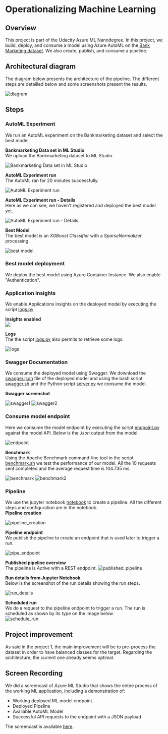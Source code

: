 # Operationalizing Machine Learning

## Overview
This project is part of the Udacity Azure ML Nanodegree. In this project, we build, deploy, and consume a model using Azure AutoML on the [Bank Marketing dataset](https://archive.ics.uci.edu/ml/datasets/bank+marketing). We also create, publish, and consume a pipeline.

## Architectural diagram
The diagram below presents the architecture of the pipeline. The different steps are detailled below and some screenshots present the results.  

![diagram](https://github.com/sannif/nd00333_AZMLND_C2/blob/1f664584307e22ebc757c66dd5b06ef517962ed5/images/architecture_diagram.png)

## Steps
### AutoML Experiment
We run an AutoML experiment on the Bankmarketing dataset and select the best model.

**Bankmarketing Data set in ML Studio**  
We upload the Bankmarketing dataset to ML Studio.  

![Bankmarketing Data set in ML Studio](https://github.com/sannif/nd00333_AZMLND_C2/blob/d5168e72736c8c7d2c055a9742a3f7a2c2b55c47/images/dataset1.PNG)

**AutoML Experiment run**  
The AutoML ran for 20 minutes successfully.  

![AutoML Experiment run](https://github.com/sannif/nd00333_AZMLND_C2/blob/9d61ce02d3376d294ec69b7d575119203d1b9014/images/automl_run.PNG)

**AutoML Experiment run - Details**  
Here as we can see, we haven't registered and deployed the best model yet.  

![AutoML Experiment run - Details](https://github.com/sannif/nd00333_AZMLND_C2/blob/9d61ce02d3376d294ec69b7d575119203d1b9014/images/automl_run2.PNG)

**Best Model**  
The best model is an *XGBoost Classifier* with a *SparseNormalizer* processing.  

![best model](https://github.com/sannif/nd00333_AZMLND_C2/blob/472f472549716c3ab5c017db923c19caf1ab9722/images/best_model.PNG)

### Best model deployment
We deploy the best model using Azure Container Instance. We also enable "Authentication".

### Application Insights
We enable Applications insights on the deployed model by executing the script [logs.py](https://github.com/sannif/nd00333_AZMLND_C2/blob/472f472549716c3ab5c017db923c19caf1ab9722/starter_files/logs.py)

**Insights enabled**  
![](https://github.com/sannif/nd00333_AZMLND_C2/blob/472f472549716c3ab5c017db923c19caf1ab9722/images/insights_enabled.PNG)

**Logs**  
The the script [logs.py](https://github.com/sannif/nd00333_AZMLND_C2/blob/472f472549716c3ab5c017db923c19caf1ab9722/starter_files/logs.py) also permits to retrieve some logs.  

![logs](https://github.com/sannif/nd00333_AZMLND_C2/blob/472f472549716c3ab5c017db923c19caf1ab9722/images/logs.PNG)

### Swagger Documentation
We consume the deployed model using Swagger. We download the [swagger.json](https://github.com/sannif/nd00333_AZMLND_C2/blob/0bc031199a3d5abe84c3481f35c2eab3660da4e5/starter_files/swagger/swagger.json) file of the deployed model and using the bash script [swagger.sh](https://github.com/sannif/nd00333_AZMLND_C2/blob/0bc031199a3d5abe84c3481f35c2eab3660da4e5/starter_files/swagger/swagger.sh) and the Python script [server.py](https://github.com/sannif/nd00333_AZMLND_C2/blob/0bc031199a3d5abe84c3481f35c2eab3660da4e5/starter_files/swagger/serve.py) we consume the model.

**Swagger screenshot**  

![swagger1](https://github.com/sannif/nd00333_AZMLND_C2/blob/0bc031199a3d5abe84c3481f35c2eab3660da4e5/images/swagger1.PNG)
![swagger2](https://github.com/sannif/nd00333_AZMLND_C2/blob/0bc031199a3d5abe84c3481f35c2eab3660da4e5/images/swagger2.PNG)

### Consume model endpoint
Here we consume the model endpoint by executing the script [endpoint.py](https://github.com/sannif/nd00333_AZMLND_C2/blob/0bc031199a3d5abe84c3481f35c2eab3660da4e5/starter_files/endpoint.py) against the model API. Below is the *Json* output from the model.  

![endpoint](https://github.com/sannif/nd00333_AZMLND_C2/blob/0bc031199a3d5abe84c3481f35c2eab3660da4e5/images/endpoint.PNG)

**Benchmark**  
Using the Apache Benchmark command-line tool in the script [benchmark.sh](https://github.com/sannif/nd00333_AZMLND_C2/blob/42d7b4ead803237f24afbb6c93958e0a6696c31f/starter_files/benchmark.sh) we test the performance of our model. All the 10 requests sent completed and the average request time is 104.735 ms.  

![benchmark](https://github.com/sannif/nd00333_AZMLND_C2/blob/0bc031199a3d5abe84c3481f35c2eab3660da4e5/images/bench1.PNG)
![benchmark2](https://github.com/sannif/nd00333_AZMLND_C2/blob/0bc031199a3d5abe84c3481f35c2eab3660da4e5/images/bench2.PNG)

### Pipeline
We use the jupyter notebook [notebook](https://github.com/sannif/nd00333_AZMLND_C2/blob/master/starter_files/aml-pipelines-with-automated-machine-learning-step.ipynb) to create a pipeline. All the different steps and configuration are in the notebook.  
**Pipeline creation**  

![pipeline_creation](https://github.com/sannif/nd00333_AZMLND_C2/blob/9ffcdd9ebb23ee390aa5d28dd1e0c9be233a57de/images/pipeline.PNG)

**Pipeline endpoint**  
We publish the pipeline to create an endpoint that is used later to trigger a run.  

![pipe_endpoint](https://github.com/sannif/nd00333_AZMLND_C2/blob/9ffcdd9ebb23ee390aa5d28dd1e0c9be233a57de/images/pipeline_endpoint.PNG)

**Published pipeline overview**  
The pipeline is *Active* with a REST endpoint.
![published_pipeline](https://github.com/sannif/nd00333_AZMLND_C2/blob/9ffcdd9ebb23ee390aa5d28dd1e0c9be233a57de/images/pipeline_active.PNG)

**Run details from Jupyter Notebook**  
Below is the screenshot of the run details showing the run steps. 

![run_details](https://github.com/sannif/nd00333_AZMLND_C2/blob/9ffcdd9ebb23ee390aa5d28dd1e0c9be233a57de/images/run_details.PNG)

**Scheduled run**  
We do a request to the pipeline endpoint to trigger a run. The run is scheduled as shown by its type on the image below.  
![schedule_run](https://github.com/sannif/nd00333_AZMLND_C2/blob/9ffcdd9ebb23ee390aa5d28dd1e0c9be233a57de/images/pipeline_scheduled_run.PNG)

## Project improvement
As said in the project 1, the main improvement will be to pre-process the dataset in order to have balanced classes for the target. Regarding the architecture, the current one already seems optimal.

## Screen Recording
We did a screencast of Azure ML Studio that shows the entire process of the working ML application, including a demonstration of:  
* Working deployed ML model endpoint.
* Deployed Pipeline
* Available AutoML Model
* Successful API requests to the endpoint with a JSON payload  

The screencast is available [here](https://youtu.be/BI4JYFJBqhk).
